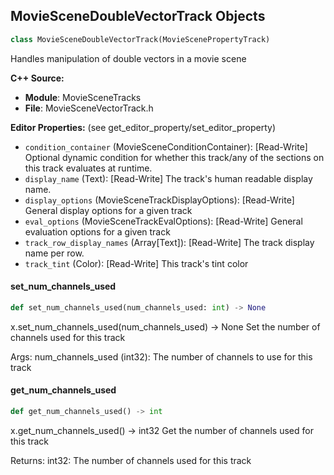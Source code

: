 ## MovieSceneDoubleVectorTrack Objects

```python
class MovieSceneDoubleVectorTrack(MovieScenePropertyTrack)
```

Handles manipulation of double vectors in a movie scene

**C++ Source:**

- **Module**: MovieSceneTracks
- **File**: MovieSceneVectorTrack.h

**Editor Properties:** (see get_editor_property/set_editor_property)

- ``condition_container`` (MovieSceneConditionContainer):  [Read-Write] Optional dynamic condition for whether this track/any of the sections on this track evaluates at runtime.
- ``display_name`` (Text):  [Read-Write] The track's human readable display name.
- ``display_options`` (MovieSceneTrackDisplayOptions):  [Read-Write] General display options for a given track
- ``eval_options`` (MovieSceneTrackEvalOptions):  [Read-Write] General evaluation options for a given track
- ``track_row_display_names`` (Array[Text]):  [Read-Write] The track display name per row.
- ``track_tint`` (Color):  [Read-Write] This track's tint color

<a id="unreal.MovieSceneDoubleVectorTrack.set_num_channels_used"></a>

#### set_num_channels_used

```python
def set_num_channels_used(num_channels_used: int) -> None
```

x.set_num_channels_used(num_channels_used) -> None
Set the number of channels used for this track

Args:
    num_channels_used (int32): The number of channels to use for this track

<a id="unreal.MovieSceneDoubleVectorTrack.get_num_channels_used"></a>

#### get_num_channels_used

```python
def get_num_channels_used() -> int
```

x.get_num_channels_used() -> int32
Get the number of channels used for this track

Returns:
    int32: The number of channels used for this track

<a id="unreal.MovieSceneVisibilityTrack"></a>